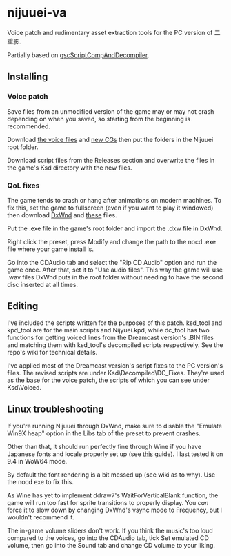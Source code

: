 # nijuuei-va
Voice patch and rudimentary asset extraction tools for the PC version of 二重影.

Partially based on [gscScriptCompAndDecompiler](https://github.com/TesterTesterov/gscScriptCompAndDecompiler).

## Installing
### Voice patch
Save files from an unmodified version of the game may or may not crash depending on when you saved, so starting from the beginning is recommended.

Download [the voice files](https://drive.google.com/drive/folders/1MMvA8k8tal3h6U4hwnW04e3lv066tYhq?usp=sharing) and [new CGs](https://drive.google.com/drive/folders/1BjcOJ1DyLqLQnqyrM4gnU0PocGN4yKh8?usp=sharing) then put the folders in the Nijuuei root folder.

Download script files from the Releases section and overwrite the files in the game's Ksd directory with the new files.

### QoL fixes
The game tends to crash or hang after animations on modern machines. To fix this, set the game to fullscreen (even if you want to play it windowed) then download [DxWnd](https://sourceforge.net/projects/dxwnd/) and [these](https://drive.google.com/drive/folders/1Nr5Qn2ZDqtreLOAUDnoEWtd0spksYvSF?usp=sharing) files.

Put the .exe file in the game's root folder and import the .dxw file in DxWnd.

Right click the preset, press Modify and change the path to the nocd .exe file where your game install is.

Go into the CDAudio tab and select the "Rip CD Audio" option and run the game once. After that, set it to "Use audio files". This way the game will use .wav files DxWnd puts in the root folder without needing to have the second disc inserted at all times.

## Editing
I've included the scripts written for the purposes of this patch. ksd_tool and kpd_tool are for the main scripts and Nijyuei.kpd, while dc_tool has two functions for getting voiced lines from the Dreamcast version's .BIN files and matching them with ksd_tool's decompiled scripts respectively. See the repo's wiki for technical details.

I've applied most of the Dreamcast version's script fixes to the PC version's files. The revised scripts are under Ksd\Decompiled\DC_Fixes. They're used as the base for the voice patch, the scripts of which you can see under Ksd\Voiced.

## Linux troubleshooting
If you're running Nijuuei through DxWnd, make sure to disable the "Emulate Win9X heap" option in the Libs tab of the preset to prevent crashes.

Other than that, it should run perfectly fine through Wine if you have Japanese fonts and locale properly set up (see [this](https://learnjapanese.moe/vn-linux/) guide). I last tested it on 9.4 in WoW64 mode.

By default the font rendering is a bit messed up (see wiki as to why). Use the nocd exe to fix this.

As Wine has yet to implement ddraw7's WaitForVerticalBlank function, the game will run too fast for sprite transitions to properly display. You *can* force it to slow down by changing DxWnd's vsync mode to Frequency, but I wouldn't recommend it.

The in-game volume sliders don't work. If you think the music's too loud compared to the voices, go into the CDAudio tab, tick Set emulated CD volume, then go into the Sound tab and change CD volume to your liking.